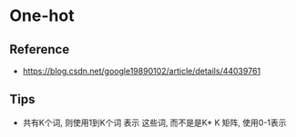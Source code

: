 # One-hot
## Reference
+ https://blog.csdn.net/google19890102/article/details/44039761

## Tips
+ 共有K个词, 则使用1到K个词 表示 这些词, 而不是是K* K 矩阵,  使用0-1表示